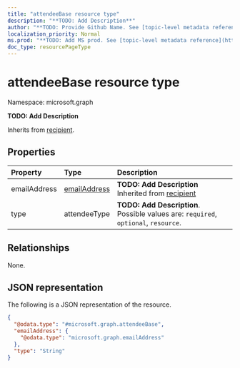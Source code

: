 ```yaml
---
title: "attendeeBase resource type"
description: "**TODO: Add Description**"
author: "**TODO: Provide Github Name. See [topic-level metadata reference](https://msgo.azurewebsites.net/add/document/guidelines/metadata.html#topic-level-metadata)**"
localization_priority: Normal
ms.prod: "**TODO: Add MS prod. See [topic-level metadata reference](https://msgo.azurewebsites.net/add/document/guidelines/metadata.html#topic-level-metadata)**"
doc_type: resourcePageType
---
```


# attendeeBase resource type

Namespace: microsoft.graph

**TODO: Add Description**


Inherits from [recipient](../resources/recipient.md).

## Properties
|Property|Type|Description|
|:---|:---|:---|
|emailAddress|[emailAddress](../resources/emailaddress.md)|**TODO: Add Description** Inherited from [recipient](../resources/recipient.md)|
|type|attendeeType|**TODO: Add Description**. Possible values are: `required`, `optional`, `resource`.|

## Relationships
None.

## JSON representation
The following is a JSON representation of the resource.
<!-- {
  "blockType": "resource",
  "@odata.type": "microsoft.graph.attendeeBase"
}
-->
``` json
{
  "@odata.type": "#microsoft.graph.attendeeBase",
  "emailAddress": {
    "@odata.type": "microsoft.graph.emailAddress"
  },
  "type": "String"
}
```

